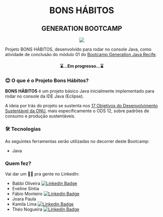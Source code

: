 <h1 align="center">BONS HÁBITOS</h1>
<h2 align="center">GENERATION BOOTCAMP</h2>

<p align="center">
  <img src="https://github.com/fabiomrm/generation/blob/main/generation_21-10-2021-09-00-34-863_T.jpeg?raw=true" />
</p>

</p>
	Projeto BONS HÁBITOS, desenvolvido para rodar no console Java, como atividade de conclusão do módulo 01 do <a href="https://brazil.generation.org/">Bootcamp Generation Java Recife</a>.
</p>
<h4 align="center"> 
	⌛...Em progresso...⌛
</h4>

### 😊 O que é o Projeto Bons Hábitos?

<p align="left"><b>BONS HÁBITOS</b> é um projeto básico Java inicialmente implementado para rodar no console da IDE Java (Eclipse).</p>
<p align="left">A ideia por trás do projeto se sustenta nos <a href="https://brasil.un.org/pt-br/sdgs">17 Objetivos do Desenvolvimento Sustentável da ONU</a>, mais especificamente o ODS 12, sobre padrões de consumo e produção sustentáveis.</p>

### 🛠 Tecnologias

As seguintes ferramentas serão utilizadas no decorrer deste Bootcamp:

- Java

### Quem fez?

Vai dar um 👋🏽 pra gente no LinkedIn:

- Babbi Oliveira [![Linkedin Badge](https://img.shields.io/badge/babboliveira?style=flat-square&logo=linkedin&logoColor=white)](https://www.linkedin.com/in/babboliveira/)
- Eveline Síntia
- Fábio Monteiro [![Linkedin Badge](https://img.shields.io/badge/-fabiomrm-blue?style=flat-square&logo=Linkedin&logoColor=white&link=https://www.linkedin.com/in/fabiomrm/)](https://www.linkedin.com/in/fabiomrm/)
- Joara Paula
- Kamila Lima [![Linkedin Badge](https://img.shields.io/badge/kamila-lima-falcao?style=flat-square&logo=linkedin&logoColor=white)](https://www.linkedin.com/in/kamila-lima-falcao/)
- Théo Nogueira [![Linkedin Badge](https://img.shields.io/badge/théo-nogueira-dev-tecno400725208?style=flat-square&logo=linkedin&logoColor=white)](https://www.linkedin.com/in/th%C3%A9o-nogueira-dev-tecno400725208/)
